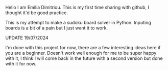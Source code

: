 Hello I am Emilia Dimitriou.
This is my first time sharing with github, I thought it'd be good practice.

This is my attempt to make a sudoku board solver in Python.
Inputing boards is a bit of a pain but I just want it to work.

UPDATE 19/07/2024

I'm done with this project for now, there are a few interesting ideas here if you are a beginner.
Doesn't work well enough for me to be super happy with it, I think I will come back in the future with a second version but done with it for now.
